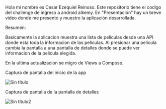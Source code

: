 Hola mi nombre es Cesar Ezequiel Reinoso. Este repositorio tiene el codigo del challenge de ingreso a android alkemy.
En "Presentación" hay un breve video donde me presento y muestro la aplicación desarrollada.  

Resumen:

Basicamente la aplicacion muestra una lista de peliculas desde una API donde esta toda la informacion de las peliculas. Al presionar una pelicula cambia la pantalla a una pantalla de detalles donde se puede ver informacion de la pelicula elegida.

En la ultima actualizacion se migro de Views a Compose.

Captura de pantalla del inicio de la app


![Sin título](https://github.com/user-attachments/assets/aefb81a1-e0b2-41c2-887f-4537c63ca05c)


Captura de pantalla de la pantalla de detalles


![Sin título2](https://github.com/user-attachments/assets/495b5eda-204d-4810-a5e8-1a69f3862734)
